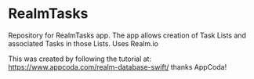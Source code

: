 # RealmTasks
Repository for RealmTasks app. The app allows creation of Task Lists and associated Tasks in those Lists. Uses Realm.io

This was created by following the tutorial at: https://www.appcoda.com/realm-database-swift/ thanks AppCoda!
